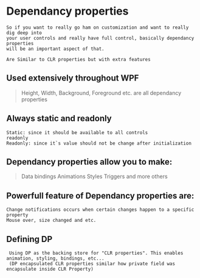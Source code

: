 ﻿# Dependancy properties
```
So if you want to really go ham on customization and want to really dig deep into 
your user controls and really have full control, basically dependancy properties
will be an important aspect of that.

Are Similar to CLR properties but with extra features
```

## Used extensively throughout WPF
> Height, Width, Background, Foreground etc. are all dependancy properties

## Always static and readonly
```
Static: since it should be available to all controls
readonly 
Readonly: since it`s value should not be change after initialization
```

## Dependancy properties allow you to make:
> Data bindings
> Animations
> Styles
> Triggers
> and more others

## Powerfull feature of Dependancy properties are:
```
Change notifications occurs when certain changes happen to a specific property
Mouse over, size changed and etc.
```

## Defining DP
```
 Using DP as the backing store for "CLR properties". This enables animation, styling, bindings, etc...
 (DP encapsulated CLR properties similar how private field was encapsulate inside CLR Property)
```